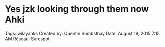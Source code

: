 # Yes jzk looking through them now Ahki

Tags: wilayahks
Created by: Quentin Sombsthay
Date: August 19, 2015 7:15 AM
Réseau: Surespot